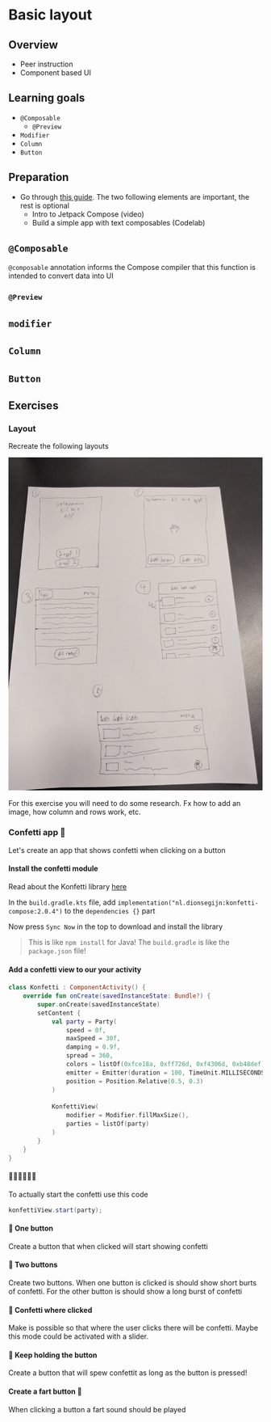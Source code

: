 # Basic layout



## Overview

- Peer instruction
- Component based UI



## Learning goals

- `@Composable`
  - `@Preview`
- `Modifier`
- `Column`
- `Button`



## Preparation

- Go through [this guide](https://developer.android.com/courses/pathways/android-basics-compose-unit-1-pathway-3). The two following elements are important, the rest is optional
  - Intro to Jetpack Compose (video)
  - Build a simple app with text composables (Codelab)



## `@Composable`

`@composable` annotation informs the Compose compiler that this function is intended to convert data into UI



### `@Preview`





## `modifier`





## `Column`



## `Button`





## Exercises



### Layout

Recreate the following layouts

![Recreate the following layouts](assets/CleanShot-2023-02-27-at-11.04.42.png)

For this exercise you will need to do some research. Fx how to add an image, how column and rows work, etc. 



### Confetti app 🎉

Let's create an app that shows confetti when clicking on a button



#### Install the confetti module

Read about the Konfetti library [here](https://github.com/DanielMartinus/Konfetti)

In the `build.gradle.kts` file, add `implementation("nl.dionsegijn:konfetti-compose:2.0.4")` to the `dependencies {}` part

Now press `Sync Now` in the top to download and install the library

> This is like `npm install` for Java! The `build.gradle` is like the `package.json` file!



#### Add a confetti view to our your activity

```kotlin
class Konfetti : ComponentActivity() {
    override fun onCreate(savedInstanceState: Bundle?) {
        super.onCreate(savedInstanceState)
        setContent {
            val party = Party(
                speed = 0f,
                maxSpeed = 30f,
                damping = 0.9f,
                spread = 360,
                colors = listOf(0xfce18a, 0xff726d, 0xf4306d, 0xb48def),
                emitter = Emitter(duration = 100, TimeUnit.MILLISECONDS).max(100),
                position = Position.Relative(0.5, 0.3)
            )

            KonfettiView(
                modifier = Modifier.fillMaxSize(),
                parties = listOf(party)
            )
        }
    }
}
```



#### 🎉🎉🎉🎉🎉🎉

To actually start the confetti use this code

```java
konfettiView.start(party);
```



#### 📝 One button

Create a button that when clicked will start showing confetti



#### 📝 Two buttons

Create two buttons. When one button is clicked is should show short burts of confetti. For the other button is should show a long burst of confetti



#### 📝 Confetti where clicked

Make is possible so that where the user clicks there will be confetti. Maybe this mode could be activated with a slider.



#### 📝 Keep holding the button

Create a button that will spew confettit as long as the button is pressed!



#### Create a fart button 💨

When clicking a button a fart sound should be played

